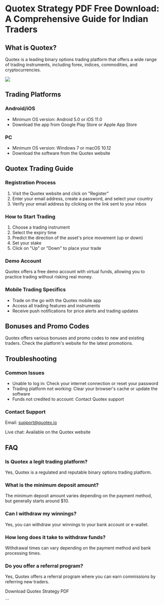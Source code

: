 # Quotex Strategy PDF Free Download: A Comprehensive Guide for Indian Traders

## What is Quotex?

Quotex is a leading binary options trading platform that offers a wide
range of trading instruments, including forex, indices, commodities, and
cryptocurrencies.

[![](https://static.quotex.io/files/4_en/300_250.jpg)](https://traff.sbs/brokerqxlid)

## Trading Platforms

### Android/iOS

-   Minimum OS version: Android 5.0 or iOS 11.0
-   Download the app from Google Play Store or Apple App Store

### PC

-   Minimum OS version: Windows 7 or macOS 10.12
-   Download the software from the Quotex website

## Quotex Trading Guide

### Registration Process

1.  Visit the Quotex website and click on "Register"
2.  Enter your email address, create a password, and select your country
3.  Verify your email address by clicking on the link sent to your inbox

### How to Start Trading

1.  Choose a trading instrument
2.  Select the expiry time
3.  Predict the direction of the asset\'s price movement (up or down)
4.  Set your stake
5.  Click on "Up" or "Down" to place your trade

### Demo Account

Quotex offers a free demo account with virtual funds, allowing you to
practice trading without risking real money.

### Mobile Trading Specifics

-   Trade on the go with the Quotex mobile app
-   Access all trading features and instruments
-   Receive push notifications for price alerts and trading updates

## Bonuses and Promo Codes

Quotex offers various bonuses and promo codes to new and existing
traders. Check the platform\'s website for the latest promotions.

## Troubleshooting

### Common Issues

-   Unable to log in: Check your internet connection or reset your
    password
-   Trading platform not working: Clear your browser\'s cache or update
    the software
-   Funds not credited to account: Contact Quotex support

### Contact Support

Email: support@quotex.io

Live chat: Available on the Quotex website

## FAQ

### Is Quotex a legit trading platform?

Yes, Quotex is a regulated and reputable binary options trading
platform.

### What is the minimum deposit amount?

The minimum deposit amount varies depending on the payment method, but
generally starts around \$10.

### Can I withdraw my winnings?

Yes, you can withdraw your winnings to your bank account or e-wallet.

### How long does it take to withdraw funds?

Withdrawal times can vary depending on the payment method and bank
processing times.

### Do you offer a referral program?

Yes, Quotex offers a referral program where you can earn commissions by
referring new traders.

Download Quotex Strategy PDF

\`\`\`

